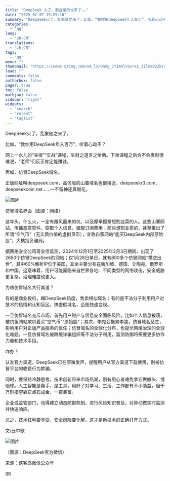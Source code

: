 ```yaml
---
title: "DeepSeek 火了，割韭菜的也来了……"
date: "2025-02-07 19:25:16"
summary: "DeepSeek火了，乱象随之来了。比如，“教你用DeepSeek年入百万”，听着心动不？网上一水儿..."
categories:
  - "qq"
lang:
  - "zh-CN"
translations:
  - "zh-CN"
tags:
  - "qq"
menu: ""
thumbnail: "https://inews.gtimg.com/om_ls/OnXg_1YImXlvSxrxs_IilXa82ZkYzZ60bV8KlyWGg6_RAAA_640360/0"
lead: ""
comments: false
authorbox: false
pager: true
toc: false
mathjax: false
sidebar: "right"
widgets:
  - "search"
  - "recent"
  - "taglist"
---
```


DeepSeek火了，乱象随之来了。

比如，“教你用DeepSeek年入百万”，听着心动不？

网上一水儿的“亲授”“实战”课程，生财之道言之凿凿。下单课程之后会不会发财很难说，“老师”们反正肯定能赚钱。

再如，仿冒DeepSeek域名。

正版网址叫deepseek.com，高仿版的山寨域名也很接近，deepseekr3.com、deepseekcoin.net……一不留神还真眼花。

![图片](https://inews.gtimg.com/om_bt/O-SJze0NJbkkoMQY4VirNtikNnqiUjR-p_KdnCc3sB4NsAA/641)

仿冒域名界面（图源：网络）

这年头，什么火，一定有跟风而来的坑，以及摩拳擦掌想割韭菜的人。这些山寨网站，传播恶意软件、窃取个人信息、骗取订阅费用；那些想割韭菜的，甚至推出了所谓“空气币”（无实质价值的虚拟货币），宣称自家网站“能买DeepSeek内部原始股”，大搞投资骗局。

据网络安全公司奇安信监测，2024年12月1日至2025年2月3日期间，出现了2650个仿冒DeepSeek的网站；仅1月28日单日，就有800多个仿冒网站“横空出世”，其中60%解析IP位于美国，其余主要分布在新加坡、德国、立陶宛、俄罗斯和中国。这意味着，用户可能面临来自世界各地、不同类型的网络攻击，安全威胁更复杂，治理难度也更大。

为啥仿冒域名大行其道？

有的是商业投机，蹭DeepSeek热度，售卖相似域名；有的是不法分子利用用户对技术的热情和认知盲区，搞虚假域名，企图快速变现。

一旦仿冒域名充斥市场，首先用户财产与信息安全面临风险，比如个人信息被窃，被钓鱼网站欺哄着买“空气币”“原始股”；其次，李鬼会拖累李逵，仿冒域名丛生，影响用户对正版产品服务的信任；仿冒域名的全球化分布，也提示网络治理的全球化难题，一旦仿冒域名被跨境诈骗组织等不法分子利用，监测防御将需要更多协作力量和技术手段。

咋办？

认准官方渠道。DeepSeek已在官微发声，提醒用户从官方渠道下载使用，别被仿冒平台的收费行为欺骗。

同时，要保持冷静思考。技术创新带来市场热潮，别有用心者难免拿它做噱头、博眼球。人工智能是帮手，是工具，用好了对学习、生活、工作都有不小助益，但千万别指望靠它点石成金、一夜暴富。

企业或监管部门，也得建立动态防御机制，进行风险知识普及，对异动做实时监测并快速响应。

总之，技术红利要享受，安全风险要化解。这才是新技术的正确打开方式。

文/云中歌

![图片](https://inews.gtimg.com/om_bt/OVmU81xs9ahTxg0pvybdiLgP5--60HczSZ5g65stp2IjcAA/641)

（图源：DeepSeek官方微信）

来源：侠客岛微信公众号

[qq](https://new.qq.com/rain/a/20250207A081EC00)
